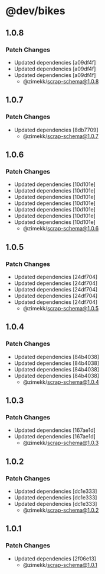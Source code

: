 # @dev/bikes

## 1.0.8

### Patch Changes

- Updated dependencies [a09df4f]
- Updated dependencies [a09df4f]
- Updated dependencies [a09df4f]
  - @zimekk/scrap-schema@1.0.8

## 1.0.7

### Patch Changes

- Updated dependencies [8db7709]
  - @zimekk/scrap-schema@1.0.7

## 1.0.6

### Patch Changes

- Updated dependencies [10d101e]
- Updated dependencies [10d101e]
- Updated dependencies [10d101e]
- Updated dependencies [10d101e]
- Updated dependencies [10d101e]
- Updated dependencies [10d101e]
- Updated dependencies [10d101e]
  - @zimekk/scrap-schema@1.0.6

## 1.0.5

### Patch Changes

- Updated dependencies [24df704]
- Updated dependencies [24df704]
- Updated dependencies [24df704]
- Updated dependencies [24df704]
- Updated dependencies [24df704]
  - @zimekk/scrap-schema@1.0.5

## 1.0.4

### Patch Changes

- Updated dependencies [84b4038]
- Updated dependencies [84b4038]
- Updated dependencies [84b4038]
- Updated dependencies [84b4038]
  - @zimekk/scrap-schema@1.0.4

## 1.0.3

### Patch Changes

- Updated dependencies [167ae1d]
- Updated dependencies [167ae1d]
  - @zimekk/scrap-schema@1.0.3

## 1.0.2

### Patch Changes

- Updated dependencies [dc1e333]
- Updated dependencies [dc1e333]
- Updated dependencies [dc1e333]
  - @zimekk/scrap-schema@1.0.2

## 1.0.1

### Patch Changes

- Updated dependencies [2f06e13]
  - @zimekk/scrap-schema@1.0.1
